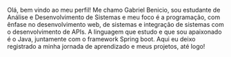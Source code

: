 Olá, bem vindo ao meu perfil! 
Me chamo Gabriel Benicio, sou estudante de Análise e Desenvolvimento de Sistemas e meu foco é a programação, com ênfase no desenvolvimento web, de sistemas e integração de sistemas com o desenvolvimento de APIs.
A linguagem que estudo e que sou apaixonado é o Java, juntamente com o framework Spring boot.
Aqui eu deixo registrado a minha jornada de aprendizado e meus projetos, até logo!
